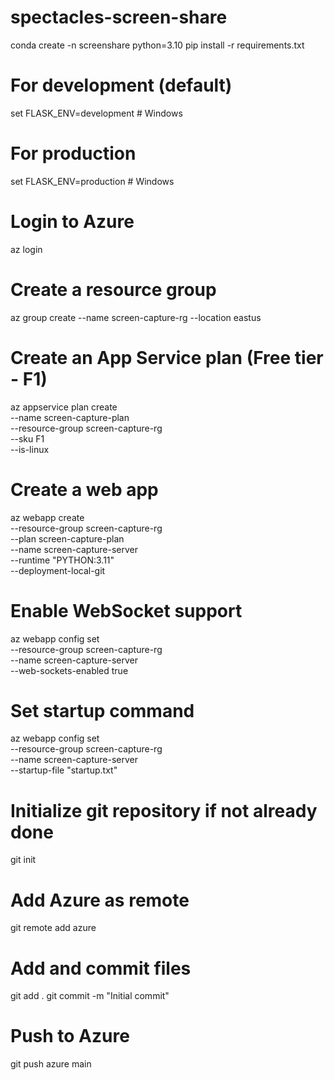 # spectacles-screen-share

conda create -n screenshare python=3.10
pip install -r requirements.txt


# For development (default)
set FLASK_ENV=development  # Windows

# For production
set FLASK_ENV=production  # Windows


# Login to Azure
az login

# Create a resource group
az group create --name screen-capture-rg --location eastus

# Create an App Service plan (Free tier - F1)
az appservice plan create \
  --name screen-capture-plan \
  --resource-group screen-capture-rg \
  --sku F1 \
  --is-linux

# Create a web app
az webapp create \
  --resource-group screen-capture-rg \
  --plan screen-capture-plan \
  --name screen-capture-server \
  --runtime "PYTHON:3.11" \
  --deployment-local-git

# Enable WebSocket support
az webapp config set \
  --resource-group screen-capture-rg \
  --name screen-capture-server \
  --web-sockets-enabled true

# Set startup command
az webapp config set \
  --resource-group screen-capture-rg \
  --name screen-capture-server \
  --startup-file "startup.txt"


  # Initialize git repository if not already done
git init

# Add Azure as remote
git remote add azure <deployment-url-from-azure>

# Add and commit files
git add .
git commit -m "Initial commit"

# Push to Azure
git push azure main